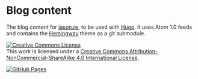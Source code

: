 # Blog content

The blog content for [jason.re](https://jason.re), to be used with [Hugo](https://gohugo.io/). It uses Atom 1.0 feeds and contains the [Hemingway](https://github.com/jbfriedrich/hemingway/tree/hugo) theme as a git submodule.

<a rel="license" href="http://creativecommons.org/licenses/by-nc-sa/4.0/"><img alt="Creative Commons License" style="border-width:0" src="https://i.creativecommons.org/l/by-nc-sa/4.0/88x31.png" /></a><br />This work is licensed under a <a rel="license" href="http://creativecommons.org/licenses/by-nc-sa/4.0/">Creative Commons Attribution-NonCommercial-ShareAlike 4.0 International License</a>.

[![GitHub Pages](https://github.com/jbfriedrich/jason.re/actions/workflows/gh-pages.yml/badge.svg)](https://github.com/jbfriedrich/jason.re/actions/workflows/hugo.yaml)
